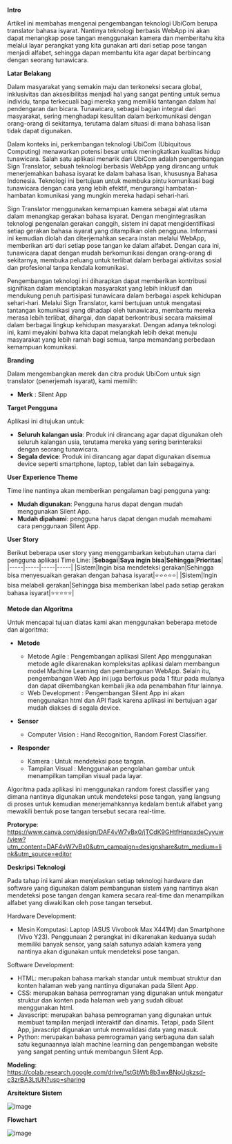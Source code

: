 **Intro**

Artikel ini membahas mengenai pengembangan teknologi UbiCom berupa translator bahasa isyarat. Nantinya teknologi berbasis WebApp ini akan dapat menangkap pose tangan menggunakan kamera dan memberitahu kita melalui layar perangkat yang kita gunakan arti dari setiap pose tangan menjadi alfabet, sehingga dapan membantu kita agar dapat berbincang dengan seorang tunawicara.

**Latar Belakang**

Dalam masyarakat yang semakin maju dan terkoneksi secara global, inklusivitas dan aksesibilitas menjadi hal yang sangat penting untuk semua individu, tanpa terkecuali bagi mereka yang memiliki tantangan dalam hal pendengaran dan bicara. Tunawicara, sebagai bagian integral dari masyarakat, sering menghadapi kesulitan dalam berkomunikasi dengan orang-orang di sekitarnya, terutama dalam situasi di mana bahasa lisan tidak dapat digunakan.

Dalam konteks ini, perkembangan teknologi UbiCom (Ubiquitous Computing) menawarkan potensi besar untuk meningkatkan kualitas hidup tunawicara. Salah satu aplikasi menarik dari UbiCom adalah pengembangan Sign Translator, sebuah teknologi berbasis WebApp yang dirancang untuk menerjemahkan bahasa isyarat ke dalam bahasa lisan, khususnya Bahasa Indonesia. Teknologi ini bertujuan untuk membuka pintu komunikasi bagi tunawicara dengan cara yang lebih efektif, mengurangi hambatan-hambatan komunikasi yang mungkin mereka hadapi sehari-hari.

Sign Translator menggunakan kemampuan kamera sebagai alat utama dalam menangkap gerakan bahasa isyarat. Dengan mengintegrasikan teknologi pengenalan gerakan canggih, sistem ini dapat mengidentifikasi setiap gerakan bahasa isyarat yang ditampilkan oleh pengguna. Informasi ini kemudian diolah dan diterjemahkan secara instan melalui WebApp, memberikan arti dari setiap pose tangan ke dalam alfabet. Dengan cara ini, tunawicara dapat dengan mudah berkomunikasi dengan orang-orang di sekitarnya, membuka peluang untuk terlibat dalam berbagai aktivitas sosial dan profesional tanpa kendala komunikasi.

Pengembangan teknologi ini diharapkan dapat memberikan kontribusi signifikan dalam menciptakan masyarakat yang lebih inklusif dan mendukung penuh partisipasi tunawicara dalam berbagai aspek kehidupan sehari-hari. Melalui Sign Translator, kami bertujuan untuk mengatasi tantangan komunikasi yang dihadapi oleh tunawicara, membantu mereka merasa lebih terlibat, dihargai, dan dapat berkontribusi secara maksimal dalam berbagai lingkup kehidupan masyarakat. Dengan adanya teknologi ini, kami meyakini bahwa kita dapat melangkah lebih dekat menuju masyarakat yang lebih ramah bagi semua, tanpa memandang perbedaan kemampuan komunikasi.

**Branding**

Dalam mengembangkan merek dan citra produk UbiCom untuk sign translator (penerjemah isyarat), kami memilih:
- **Merk** : Silent App

**Target Pengguna**

Aplikasi ini ditujukan untuk:

- **Seluruh kalangan usia**: Produk ini dirancang agar dapat digunakan oleh seluruh kalangan usia, terutama mereka yang sering berinteraksi dengan seorang tunawicara.
- **Segala device**: Produk ini dirancang agar dapat digunakan disemua device seperti smartphone, laptop, tablet dan lain sebagainya.

**User Experience Theme**

Time line nantinya akan memberikan pengalaman bagi pengguna yang:
- **Mudah digunakan**: Pengguna harus dapat dengan mudah menggunakan Silent App.
- **Mudah dipahami**: pengguna harus dapat dengan mudah memahami cara penggunaan Silent App.

**User Story**

Berikut beberapa user story yang menggambarkan kebutuhan utama dari pengguna aplikasi Time Line:
|**Sebagai**|**Saya ingin bisa**|**Sehingga**|**Prioritas**|
|-----|-----|-----|-----|
|Sistem|Ingin bisa mendeteksi gerakan|Sehingga bisa menyesuaikan gerakan dengan bahasa isyarat|⭐⭐⭐⭐⭐|
|Sistem|Ingin bisa melabeli gerakan|Sehingga bisa memberikan label pada setiap gerakan bahasa isyarat|⭐⭐⭐⭐⭐|

**Metode dan Algoritma**

Untuk mencapai tujuan diatas kami akan menggunakan beberapa metode dan algoritma:

- **Metode**
  
  - Metode Agile : Pengembangan aplikasi Silent App menggunakan metode agile dikarenakan kompleksitas aplikasi dalam membangun model Machine Learning dan pembangunan WebApp. Selain itu, pengembangan Web App ini juga berfokus pada 1 fitur pada mulanya dan dapat dikembangkan kembali jika ada penambahan fitur lainnya.
  - Web Development : Pengembangan Silent App ini akan menggunakan html dan API flask karena aplikasi ini bertujuan agar mudah diakses di segala device.

- **Sensor**
  
  - Computer Vision : Hand Recognition, Random Forest Classifier.

- **Responder**
  
  - Kamera : Untuk mendeteksi pose tangan.
  - Tampilan Visual : Menggunakan pengolahan gambar untuk menampilkan tampilan visual pada layar.

Algoritma pada aplikasi ini menggunakan random forest classifier yang dimana nantinya digunakan untuk mendeteksi pose tangan, yang langsung di proses untuk kemudian menerjemahkannya kedalam bentuk alfabet yang mewakili bentuk pose tangan tersebut secara real-time.

**Protorype**: https://www.canva.com/design/DAF4vW7vBx0/jTCdK9GHtfHqnpxdeCyyuw/view?utm_content=DAF4vW7vBx0&utm_campaign=designshare&utm_medium=link&utm_source=editor

**Deskripsi Teknologi**

Pada tahap ini kami akan menjelaskan setiap teknologi hardware dan software yang digunakan dalam pembangunan sistem yang nantinya akan mendeteksi pose tangan dengan kamera secara real-time dan menampilkan alfabet yang diwakilkan oleh pose tangan tersebut.

Hardware Development:

- Mesin Komputasi: Laptop (ASUS Vivobook Max X441M) dan Smartphone (Vivo Y23). Penggunaan 2 perangkat ini dikarenakan keduanya sudah memiliki banyak sensor, yang salah satunya adalah kamera yang nantinya akan digunakan untuk mendeteksi pose tangan.

Software Development:

- HTML: merupakan bahasa markah standar untuk membuat struktur dan konten halaman web yang nantinya digunakan pada Silent App.
- CSS: merupakan bahasa pemrograman yang digunakan untuk mengatur struktur dan konten pada halaman web yang sudah dibuat menggunakan html.
- Javascript: merupakan bahasa pemrograman yang digunakan untuk membuat tampilan menjadi interaktif dan dinamis. Tetapi, pada Silent App, javascript digunakan untuk memvalidasi data yang masuk.
- Python: merupakan bahasa pemrograman yang serbaguna dan salah satu kegunaannya ialah machine learning dan pengembangan website yang sangat penting untuk membangun Silent App.

**Modeling**: https://colab.research.google.com/drive/1stGbWb8b3wxBNoUgkzsd-c3zrBA3LtUN?usp=sharing



**Arsitekture Sistem**

![image](https://github.com/WahyuAriyatamaAja/SignTranslator/assets/106895141/17321a1f-c223-4997-90b0-33c18b9b7632)


**Flowchart**

![image](https://github.com/WahyuAriyatamaAja/SignTranslator/assets/106895141/72a872ba-5a94-4dbb-874f-fd97dc9302b6)
